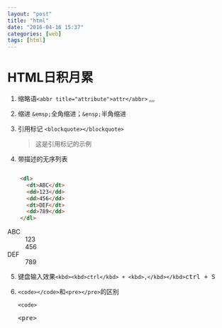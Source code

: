 ```yaml
---
layout: "post"
title: "html"
date: "2016-04-16 15:37"
categories: [web]
tags: [html]
---
```


# HTML日积月累

1. 缩略语`<abbr title="attribute">attr</abbr>` <abbr title="省略的话">...</abbr>

2. 缩进 `&emsp;`全角缩进；`&ensp;`半角缩进

3. 引用标记 `<blockquote></blockquote>`

    <blockquote>
    这是引用标记的示例
    </blockquote>

4. 带描述的无序列表

```html

    <dl>
      <dt>ABC</dt>
      <dd>123</dd>
      <dd>456</dd>
      <dt>DEF</dt>
      <dd>789</dd>
    </dl>

```

<dl>
    <dt>ABC</dt>
    <dd>123</dd>
    <dd>456</dd>
    <dt>DEF</dt>
    <dd>789</dd>
</dl>

5. 键盘输入效果`<kbd><kbd>ctrl</kbd> + <kbd>,</kbd></kbd>`<kbd><kbd>ctrl</kbd> + <kbd>S</kbd></kbd>

6. `<code></code>`和`<pre></pre>`的区别

    <code>&lt;code&gt;</code>
    <pre>&lt;pre&gt;</pre>